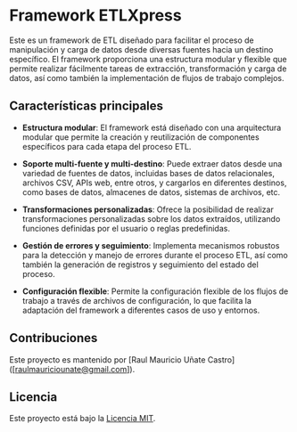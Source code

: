 # Framework ETLXpress

Este es un framework de ETL diseñado para facilitar el proceso de manipulación y carga de datos desde diversas fuentes hacia un destino específico. El framework proporciona una estructura modular y flexible que permite realizar fácilmente tareas de extracción, transformación y carga de datos, así como también la implementación de flujos de trabajo complejos.

## Características principales

- **Estructura modular**: El framework está diseñado con una arquitectura modular que permite la creación y reutilización de componentes específicos para cada etapa del proceso ETL.
  
- **Soporte multi-fuente y multi-destino**: Puede extraer datos desde una variedad de fuentes de datos, incluidas bases de datos relacionales, archivos CSV, APIs web, entre otros, y cargarlos en diferentes destinos, como bases de datos, almacenes de datos, sistemas de archivos, etc.

- **Transformaciones personalizadas**: Ofrece la posibilidad de realizar transformaciones personalizadas sobre los datos extraídos, utilizando funciones definidas por el usuario o reglas predefinidas.

- **Gestión de errores y seguimiento**: Implementa mecanismos robustos para la detección y manejo de errores durante el proceso ETL, así como también la generación de registros y seguimiento del estado del proceso.

- **Configuración flexible**: Permite la configuración flexible de los flujos de trabajo a través de archivos de configuración, lo que facilita la adaptación del framework a diferentes casos de uso y entornos.

## Contribuciones

Este proyecto es mantenido por [Raul Mauricio Uñate Castro] ([raulmauriciounate@gmail.com]).

## Licencia

Este proyecto está bajo la [Licencia MIT](LICENSE).
